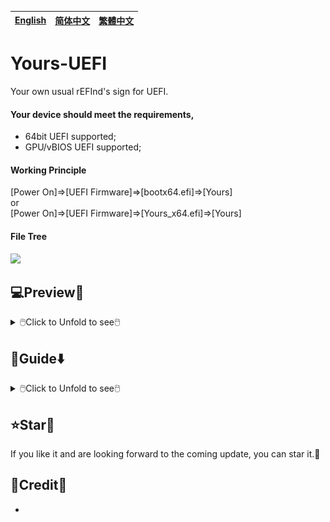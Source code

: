 [English](README.md)|[简体中文](自述文件.md)|[繁體中文](繁體中文.md)
--|--|--

# Yours-UEFI
Your own usual rEFInd's sign for UEFI.
#### Your device should meet the requirements,
- 64bit UEFI supported;
- GPU/vBIOS UEFI supported;
#### Working Principle
[Power On]=>[UEFI Firmware]=>[bootx64.efi]=>[Yours]<br/>
or<br/>
[Power On]=>[UEFI Firmware]=>[Yours_x64.efi]=>[Yours]<br/>
#### File Tree
<img src="README/Yours-LegacyBIOS.png">

## 💻️Preview👀

<details>
<summary>🖱️Click to Unfold to see🖱️</summary>

<img src="README/about.real.png">
</details>

## 🧭Guide⬇️

<details>
<summary>🖱️Click to Unfold to see🖱️</summary>

<img src="README/Yours-UEFI.png">
</details>

## ⭐Star🌟
If you like it and are looking forward to the coming update, you can star it.💫

## 🎉Credit🎊
- 
